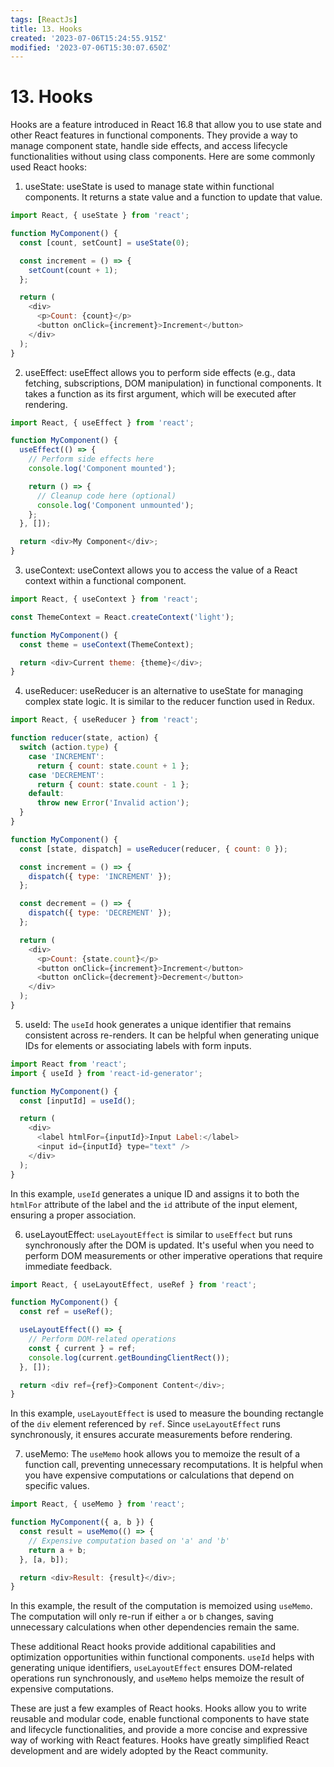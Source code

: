```yaml
---
tags: [ReactJs]
title: 13. Hooks
created: '2023-07-06T15:24:55.915Z'
modified: '2023-07-06T15:30:07.650Z'
---
```


# 13\. Hooks

Hooks are a feature introduced in React 16.8 that allow you to use state and other React features in functional components. They provide a way to manage component state, handle side effects, and access lifecycle functionalities without using class components. Here are some commonly used React hooks:

1. useState: useState is used to manage state within functional components. It returns a state value and a function to update that value.

```js
import React, { useState } from 'react';

function MyComponent() {
  const [count, setCount] = useState(0);

  const increment = () => {
    setCount(count + 1);
  };

  return (
    <div>
      <p>Count: {count}</p>
      <button onClick={increment}>Increment</button>
    </div>
  );
}
```

2. useEffect: useEffect allows you to perform side effects (e.g., data fetching, subscriptions, DOM manipulation) in functional components. It takes a function as its first argument, which will be executed after rendering.

```js
import React, { useEffect } from 'react';

function MyComponent() {
  useEffect(() => {
    // Perform side effects here
    console.log('Component mounted');

    return () => {
      // Cleanup code here (optional)
      console.log('Component unmounted');
    };
  }, []);

  return <div>My Component</div>;
}
```

3. useContext: useContext allows you to access the value of a React context within a functional component.

```js
import React, { useContext } from 'react';

const ThemeContext = React.createContext('light');

function MyComponent() {
  const theme = useContext(ThemeContext);

  return <div>Current theme: {theme}</div>;
}
```

4. useReducer: useReducer is an alternative to useState for managing complex state logic. It is similar to the reducer function used in Redux.

```js
import React, { useReducer } from 'react';

function reducer(state, action) {
  switch (action.type) {
    case 'INCREMENT':
      return { count: state.count + 1 };
    case 'DECREMENT':
      return { count: state.count - 1 };
    default:
      throw new Error('Invalid action');
  }
}

function MyComponent() {
  const [state, dispatch] = useReducer(reducer, { count: 0 });

  const increment = () => {
    dispatch({ type: 'INCREMENT' });
  };

  const decrement = () => {
    dispatch({ type: 'DECREMENT' });
  };

  return (
    <div>
      <p>Count: {state.count}</p>
      <button onClick={increment}>Increment</button>
      <button onClick={decrement}>Decrement</button>
    </div>
  );
}
```

5. useId: The `useId` hook generates a unique identifier that remains consistent across re-renders. It can be helpful when generating unique IDs for elements or associating labels with form inputs.

```js
import React from 'react';
import { useId } from 'react-id-generator';

function MyComponent() {
  const [inputId] = useId();

  return (
    <div>
      <label htmlFor={inputId}>Input Label:</label>
      <input id={inputId} type="text" />
    </div>
  );
}
```

In this example, `useId` generates a unique ID and assigns it to both the `htmlFor` attribute of the label and the `id` attribute of the input element, ensuring a proper association.

6. useLayoutEffect: `useLayoutEffect` is similar to `useEffect` but runs synchronously after the DOM is updated. It's useful when you need to perform DOM measurements or other imperative operations that require immediate feedback.

```js
import React, { useLayoutEffect, useRef } from 'react';

function MyComponent() {
  const ref = useRef();

  useLayoutEffect(() => {
    // Perform DOM-related operations
    const { current } = ref;
    console.log(current.getBoundingClientRect());
  }, []);

  return <div ref={ref}>Component Content</div>;
}
```

In this example, `useLayoutEffect` is used to measure the bounding rectangle of the `div` element referenced by `ref`. Since `useLayoutEffect` runs synchronously, it ensures accurate measurements before rendering.

7. useMemo: The `useMemo` hook allows you to memoize the result of a function call, preventing unnecessary recomputations. It is helpful when you have expensive computations or calculations that depend on specific values.

```js
import React, { useMemo } from 'react';

function MyComponent({ a, b }) {
  const result = useMemo(() => {
    // Expensive computation based on 'a' and 'b'
    return a + b;
  }, [a, b]);

  return <div>Result: {result}</div>;
}
```

In this example, the result of the computation is memoized using `useMemo`. The computation will only re-run if either `a` or `b` changes, saving unnecessary calculations when other dependencies remain the same.

These additional React hooks provide additional capabilities and optimization opportunities within functional components. `useId` helps with generating unique identifiers, `useLayoutEffect` ensures DOM-related operations run synchronously, and `useMemo` helps memoize the result of expensive computations.

These are just a few examples of React hooks. Hooks allow you to write reusable and modular code, enable functional components to have state and lifecycle functionalities, and provide a more concise and expressive way of working with React features. Hooks have greatly simplified React development and are widely adopted by the React community.


